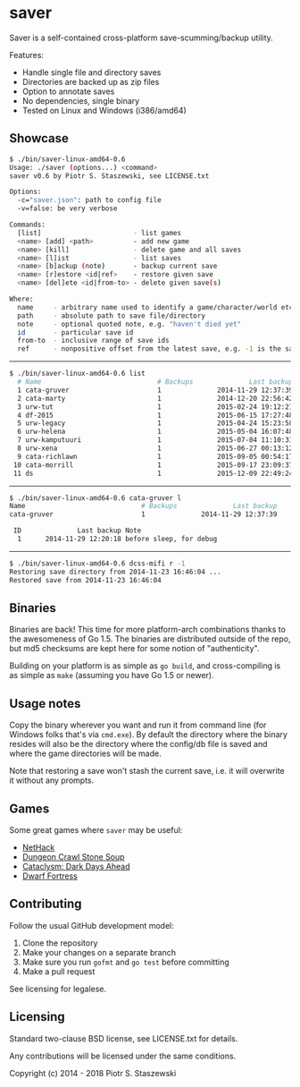 # saver

Saver is a self-contained cross-platform save-scumming/backup utility.

Features:

- Handle single file and directory saves
- Directories are backed up as zip files
- Option to annotate saves
- No dependencies, single binary
- Tested on Linux and Windows (i386/amd64)

## Showcase

```bash
$ ./bin/saver-linux-amd64-0.6
Usage: ./saver (options...) <command>
saver v0.6 by Piotr S. Staszewski, see LICENSE.txt

Options:
  -c="saver.json": path to config file
  -v=false: be very verbose

Commands:
  [list]                       - list games
  <name> [add] <path>          - add new game
  <name> [kill]                - delete game and all saves
  <name> [l]ist                - list saves
  <name> [b]ackup (note)       - backup current save
  <name> [r]estore <id|ref>    - restore given save
  <name> [del]ete <id|from-to> - delete given save(s)

Where:
  name     - arbitrary name used to identify a game/character/world etc.
  path     - absolute path to save file/directory
  note     - optional quoted note, e.g. "haven't died yet"
  id       - particular save id
  from-to  - inclusive range of save ids
  ref      - nonpositive offset from the latest save, e.g. -1 is the save before the latest
```

- - -

```bash
$ ./bin/saver-linux-amd64-0.6 list
  # Name                             # Backups              Last backup
  1 cata-gruver                      1              2014-11-29 12:37:39
  2 cata-marty                       1              2014-12-20 22:56:42
  3 urw-tut                          1              2015-02-24 19:12:21
  4 df-2015                          1              2015-06-15 17:27:48
  5 urw-legacy                       1              2015-04-24 15:23:58
  6 urw-helena                       1              2015-05-04 16:07:48
  7 urw-kamputuuri                   1              2015-07-04 11:10:31
  8 urw-xena                         1              2015-06-27 00:13:12
  9 cata-richlawn                    1              2015-09-05 00:54:17
 10 cata-morrill                     1              2015-09-17 23:09:37
 11 ds                               1              2015-12-09 22:49:24
```

- - -

```bash
$ ./bin/saver-linux-amd64-0.6 cata-gruver l
Name                             # Backups              Last backup
cata-gruver                      1              2014-11-29 12:37:39

 ID              Last backup Note
  1      2014-11-29 12:20:18 before sleep, for debug

```

- - -

```bash
$ ./bin/saver-linux-amd64-0.6 dcss-mifi r -1
Restoring save directory from 2014-11-23 16:46:04 ...
Restored save from 2014-11-23 16:46:04
```

## Binaries

Binaries are back! This time for more platform-arch combinations thanks to the awesomeness of Go 1.5. The binaries are distributed outside of the repo, but md5 checksums are kept here for some notion of "authenticity".

Building on your platform is as simple as `go build`, and cross-compiling is as simple as `make` (assuming you have Go 1.5 or newer).

## Usage notes

Copy the binary wherever you want and run it from command line (for Windows folks that's via `cmd.exe`). By default the directory where the binary resides will also be the directory where the config/db file is saved and where the game directories will be made.

Note that restoring a save won't stash the current save, i.e. it will overwrite it without any prompts.

## Games

Some great games where `saver` may be useful:

- [NetHack](http://www.nethack.org/)
- [Dungeon Crawl Stone Soup](http://crawl.develz.org/wordpress/)
- [Cataclysm: Dark Days Ahead](http://en.cataclysmdda.com/)
- [Dwarf Fortress](http://www.bay12games.com/dwarves/)

## Contributing

Follow the usual GitHub development model:

1. Clone the repository
2. Make your changes on a separate branch
3. Make sure you run `gofmt` and `go test` before committing
4. Make a pull request

See licensing for legalese.

## Licensing

Standard two-clause BSD license, see LICENSE.txt for details.

Any contributions will be licensed under the same conditions.

Copyright (c) 2014 - 2018 Piotr S. Staszewski
